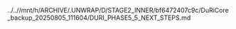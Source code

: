 ../..//mnt/h/ARCHIVE/.UNWRAP/D/STAGE2_INNER/bf6472407c9c/DuRiCore_backup_20250805_111604/DURI_PHASE5_5_NEXT_STEPS.md